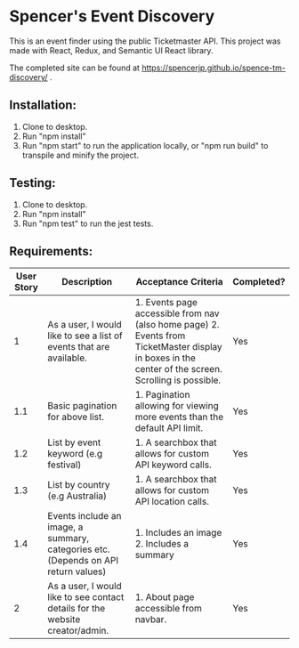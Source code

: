 # Spencer's Event Discovery

This is an event finder using the public Ticketmaster API. This project was made with React, Redux, and Semantic UI React library.

The completed site can be found at https://spencerjp.github.io/spence-tm-discovery/ .

## Installation:

1. Clone to desktop.
2. Run "npm install"
3. Run "npm start" to run the application locally, or "npm run build" to transpile and minify the project.

## Testing:

1. Clone to desktop.
2. Run "npm install"
3. Run "npm test" to run the jest tests.

## Requirements:

| User Story | Description                                                                        | Acceptance Criteria                                                                                                                                  | Completed? |
| ---------- | ---------------------------------------------------------------------------------- | ---------------------------------------------------------------------------------------------------------------------------------------------------- | ---------- |
| 1          | As a user, I would like to see a list of events that are available.                | 1. Events page accessible from nav (also home page) 2. Events from TicketMaster display in boxes in the center of the screen. Scrolling is possible. | Yes        |
| 1.1        | Basic pagination for above list.                                                   | 1. Pagination allowing for viewing more events than the default API limit.                                                                           | Yes        |
| 1.2        | List by event keyword (e.g festival)                                               | 1. A searchbox that allows for custom API keyword calls.                                                                                             | Yes        |
| 1.3        | List by country (e.g Australia)                                                    | 1. A searchbox that allows for custom API location calls.                                                                                            | Yes        |
| 1.4        | Events include an image, a summary, categories etc. (Depends on API return values) | 1. Includes an image 2. Includes a summary                                                                                                           | Yes        |
| 2          | As a user, I would like to see contact details for the website creator/admin.      | 1. About page accessible from navbar.                                                                                                                | Yes        |
